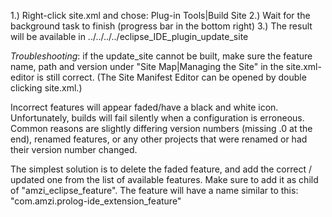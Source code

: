 1.) Right-click site.xml and chose: Plug-in Tools|Build Site
2.) Wait for the background task to finish (progress bar in the bottom right) 
3.) The result will be available in ../../../../eclipse_IDE_plugin_update_site

*Troubleshooting*: if the update_site cannot be built, make sure the feature name,
path and version under "Site Map|Managing the Site" in the site.xml-editor is
still correct.
(The Site Manifest Editor can be opened by double clicking site.xml.) 

Incorrect features will appear faded/have a black and white icon. Unfortunately,
builds will fail silently when a configuration is erroneous. Common reasons are
slightly differing version numbers (missing .0 at the end), renamed features,
or any other projects that were renamed or had their version number changed.

The simplest solution is to delete the faded feature, and add the correct /
updated one from the list of available features. Make sure to add it as child of
"amzi_eclipse_feature".
The feature will have a name similar to this: "com.amzi.prolog-ide_extension_feature"

